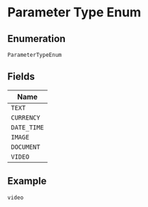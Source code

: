 
# Parameter Type Enum

## Enumeration

`ParameterTypeEnum`

## Fields

| Name |
|  --- |
| `TEXT` |
| `CURRENCY` |
| `DATE_TIME` |
| `IMAGE` |
| `DOCUMENT` |
| `VIDEO` |

## Example

```
video
```

